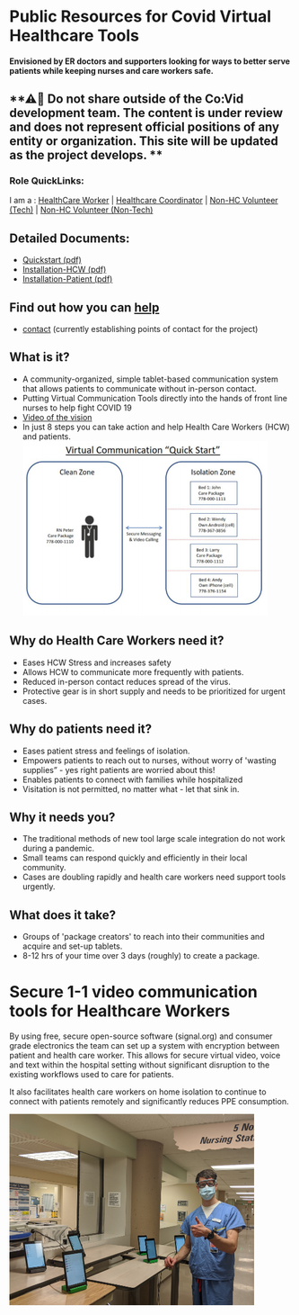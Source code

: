 # Public Resources for Covid Virtual Healthcare Tools

#### Envisioned by ER doctors and supporters looking for ways to better serve patients while keeping nurses and care workers safe.

## **⚠🛑 Do not share outside of the Co:Vid development team. The content is under review and does not represent official positions of any entity or organization. This site will be updated as the project develops. **

### Role QuickLinks: 
I am a :
[HealthCare Worker](role_hcw.md) | [Healthcare Coordinator](role_hcw_admin.md) | [Non-HC Volunteer (Tech)](role_tech.md) | [Non-HC Volunteer (Non-Tech)](role_community.md)

## Detailed Documents:
 - [Quickstart (pdf)](documents\CoVid_quickstart.pdf)
 - [Installation-HCW (pdf)](documents\CoVid_Signal_installation_hcw.pdf)
 - [Installation-Patient (pdf)](documents\CoVid_Signal_installation_patient.pdf)

## Find out how you can [help](how_to_help.md)
* [contact]() (currently establishing points of contact for the project)

## What is it?
* A community-organized, simple tablet-based communication system that allows patients to communicate without in-person contact.
* Putting Virtual Communication Tools directly into the hands of front line nurses to help fight COVID 19
* [Video of the vision](https://www.youtube.com/watch?v=gajnUINAbZY)
* In just 8 steps you can take action and help Health Care Workers (HCW) and patients.
![Quickstart](.\assets\quickstart.png)

## Why do Health Care Workers need it?
* Eases HCW Stress and increases safety
* Allows HCW to communicate more frequently with patients.
* Reduced in-person contact reduces spread of the virus.
* Protective gear is in short supply and needs to be prioritized for urgent cases.

## Why do patients need it?
* Eases patient stress and feelings of isolation.
* Empowers patients to reach out to nurses, without worry of  'wasting supplies” - yes right patients are worried about this!
* Enables patients to connect with families while hospitalized
* Visitation is not permitted, no matter what - let that sink in.

## Why it needs you?
* The traditional methods of new tool large scale integration do not work during a pandemic.
* Small teams can respond quickly and efficiently in their local community.
* Cases are doubling rapidly and health care workers need support tools urgently.

## What does it take?
* Groups of 'package creators' to reach into their communities and acquire and set-up tablets.
* 8-12 hrs of your time over 3 days (roughly) to create a package.

# Secure 1-1 video communication tools for Healthcare Workers

By using free, secure open-source software (signal.org) and consumer grade electronics the team can set up a system with encryption between patient and health care worker. This allows for secure virtual video, voice and text within the hospital setting without significant disruption to the existing workflows used to care for patients. 

It also facilitates health care workers on home isolation to continue to connect with patients remotely and significantly reduces PPE consumption.

![Thumbs up](.\assets\thumbs_up_hallway_512.png)
